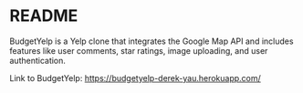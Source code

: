 # README

BudgetYelp is a Yelp clone that integrates the Google Map API and includes features like user comments, star ratings, image uploading, and user authentication. 

Link to BudgetYelp:
https://budgetyelp-derek-yau.herokuapp.com/
